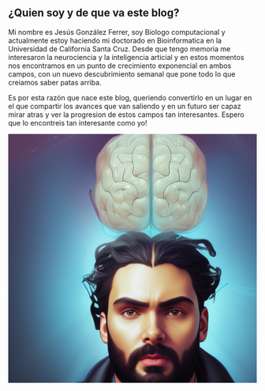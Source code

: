 ## ¿Quien soy y de que va este blog?

Mi nombre es Jesús González Ferrer, soy Biologo computacional y actualmente estoy haciendo mi doctorado en Bioinformatica en la Universidad de California Santa Cruz. Desde que tengo memoria me interesaron la neurociencia y la inteligencia articial y en estos momentos nos encontramos en un punto de crecimiento exponencial en ambos campos, con un nuevo descubrimiento semanal que pone todo lo que creiamos saber patas arriba.

Es por esta razón que nace este blog, queriendo convertirlo en un lugar en el que compartir los avances que van saliendo y en un futuro ser capaz mirar atras y ver la progresion de estos campos tan interesantes. Espero que lo encontreis tan interesante como yo!

![Picture of Jesus holding a brain](/css/images/brainyisu.png)
